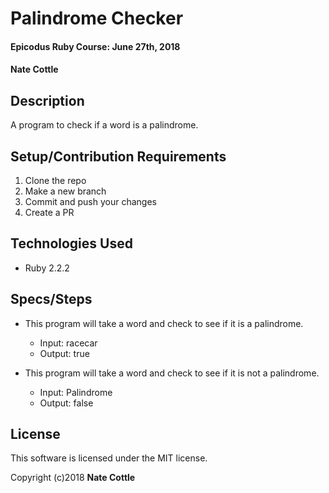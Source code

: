 # Palindrome Checker

#### Epicodus Ruby Course: June 27th, 2018

#### Nate Cottle

## Description

A program to check if a word is a palindrome.

## Setup/Contribution Requirements

1. Clone the repo
1. Make a new branch
1. Commit and push your changes
1. Create a PR

## Technologies Used

* Ruby 2.2.2

## Specs/Steps

* This program will take a word and check to see if it is a palindrome.
  * Input: racecar
  * Output: true

* This program will take a word and check to see if it is not a palindrome.
  * Input: Palindrome
  * Output: false

## License

This software is licensed under the MIT license.

Copyright (c)2018 **Nate Cottle**

